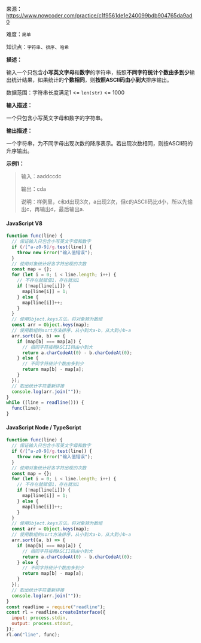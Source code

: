 来源：<https://www.nowcoder.com/practice/c1f9561de1e240099bdb904765da9ad0>

难度：`简单`

知识点：`字符串`、`排序`、`哈希`

**描述：**

输入一个只包含**小写英文字母**和**数字**的字符串，按照**不同字符统计个数由多到少**输出统计结果，如果统计的**个数相同**，则**按照ASCII码由小到大**排序输出。

数据范围：字符串长度满足1 <= `len(str)` <= 1000

**输入描述：**

一个只包含小写英文字母和数字的字符串。

**输出描述：**

一个字符串，为不同字母出现次数的降序表示。若出现次数相同，则按ASCII码的升序输出。

**示例1：**

> 输入：aaddccdc
>
> 输出：cda
>
> 说明：样例里，c和d出现3次，a出现2次，但c的ASCII码比d小，所以先输出c，再输出d，最后输出a.

<!-- tabs:start -->

#### **JavaScript V8**

```javascript
function func(line) {
  // 保证输入只包含小写英文字母和数字
  if (/[^a-z0-9]/g.test(line)) {
    throw new Error("输入值错误");
  }
  // 使用对象统计好各字符出现的次数
  const map = {};
  for (let i = 0; i < line.length; i++) {
    // 不存在就赋值1，存在就加1
    if (!map[line[i]]) {
      map[line[i]] = 1;
    } else {
      map[line[i]]++;
    }
  }
  // 使用Object.keys方法，将对象转为数组
  const arr = Object.keys(map);
  // 使用数组的sort方法排序，从小到大a-b，从大到小b-a
  arr.sort((a, b) => {
    if (map[b] === map[a]) {
      // 相同字符按照ASCII码由小到大
      return a.charCodeAt(0) - b.charCodeAt(0);
    } else {
      // 不同字符统计个数由多到少
      return map[b] - map[a];
    }
  });
  // 取出统计字符重新拼接
  console.log(arr.join(""));
}
while ((line = readline())) {
  func(line);
}
```

#### **JavaScript Node / TypeScript**

```javascript
function func(line) {
  // 保证输入只包含小写英文字母和数字
  if (/[^a-z0-9]/g.test(line)) {
    throw new Error("输入值错误");
  }
  // 使用对象统计好各字符出现的次数
  const map = {};
  for (let i = 0; i < line.length; i++) {
    // 不存在就赋值1，存在就加1
    if (!map[line[i]]) {
      map[line[i]] = 1;
    } else {
      map[line[i]]++;
    }
  }
  // 使用Object.keys方法，将对象转为数组
  const arr = Object.keys(map);
  // 使用数组的sort方法排序，从小到大a-b，从大到小b-a
  arr.sort((a, b) => {
    if (map[b] === map[a]) {
      // 相同字符按照ASCII码由小到大
      return a.charCodeAt(0) - b.charCodeAt(0);
    } else {
      // 不同字符统计个数由多到少
      return map[b] - map[a];
    }
  });
  // 取出统计字符重新拼接
  console.log(arr.join(""));
}
const readline = require("readline");
const rl = readline.createInterface({
  input: process.stdin,
  output: process.stdout,
});
rl.on("line", func);
```

<!-- tabs:end -->
